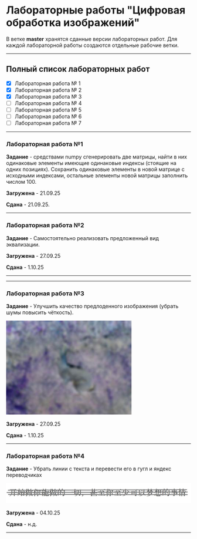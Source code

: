 # Лабораторные работы "Цифровая обработка изображений"
В ветке **master** хранятся сданные версии лабораторных работ. Для каждой лабораторной работы создаются отдельные рабочие ветки.

---

## Полный список лабораторных работ

- [x] Лабораторная работа № 1
- [x] Лабораторная работа № 2
- [x] Лабораторная работа № 3
- [ ] Лабораторная работа № 4
- [ ] Лабораторная работа № 5
- [ ] Лабораторная работа № 6
- [ ] Лабораторная работа № 7

---

### Лабораторная работа №1

**Задание** - средствами numpy сгенерировать две матрицы, найти в них одинаковые элементы имеющие одинаковые индексы (стоящие на одних позициях). Сохранить одинаковые элементы в новой матрице с исходными индексами, остальные элементы новой матрицы заполнить числом 100.

**Загружена** - 21.09.25 

**Сдана** - 21.09.25.

---

### Лабораторная работа №2

**Задание** - Самостоятельно реализовать предложенный вид эквализации.

**Загружена** - 27.09.25 

**Сдана** - 1.10.25

---

---

### Лабораторная работа №3

**Задание** - Улучшить качество предлоденного изображения (убрать шумы повысить чёткость).

![lab3png](https://raw.githubusercontent.com/T1xAn/ImageProcessing/refs/heads/Lab3/Lab3/lb3png.jpg)

**Загружена** - 27.09.25 

**Сдана** - 1.10.25

---

### Лабораторная работа №4

**Задание** - Убрать линии с текста и перевести его в гугл и яндекс переводчиках

![lab4jpg](https://raw.githubusercontent.com/T1xAn/ImageProcessing/refs/heads/Lab4/Lab4/textlb4.jpg)

**Загружена** - 04.10.25 

**Сдана** - н.д.

---
